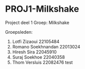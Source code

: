 # PROJ1-Milkshake
Project deel 1
Groep: Milkshake

Groepsleden: 
1. Lotfi Zizaoui 22105484
2. Romano Soekhnandan 22013024
3. Hiresh Sira 22045910
4. Suraj Soekhoe 22040358
5. Thom Versluis 22082476
test